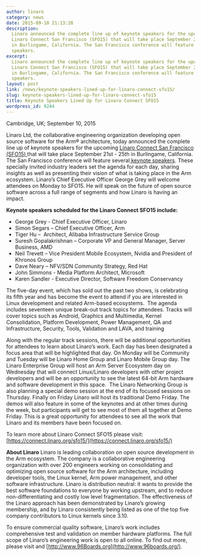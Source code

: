 ```yaml
---
author: linaro
category: news
date: 2015-09-10 21:13:28
description:
  Linaro announced the complete line up of keynote speakers for the upcoming
  Linaro Connect San Francisco (SFO15) that will take place September 21st - 25th
  in Burlingame, California. The San Francisco conference will feature several keynote
  speakers.
excerpt:
  Linaro announced the complete line up of keynote speakers for the upcoming
  Linaro Connect San Francisco (SFO15) that will take place September 21st - 25th
  in Burlingame, California. The San Francisco conference will feature several keynote
  speakers.
layout: post
link: /news/keynote-speakers-lined-up-for-linaro-connect-sfo15/
slug: keynote-speakers-lined-up-for-linaro-connect-sfo15
title: Keynote Speakers Lined Up for Linaro Connect SFO15
wordpress_id: 9244
---
```


Cambridge, UK; September 10, 2015

Linaro Ltd, the collaborative engineering organization developing open source software for the Arm® architecture, today announced the complete line up of keynote speakers for the upcoming [Linaro Connect San Francisco (SFO15) ](https://connect.linaro.org/sfo15/)that will take place September 21st - 25th in Burlingame, California. The San Francisco conference will feature several[ keynote speakers](https://connect.linaro.org/sfo15/). These specially invited industry leaders set the agenda for each day, sharing insights as well as presenting their vision of what is taking place in the Arm ecosystem. Linaro’s Chief Executive Officer George Grey will welcome attendees on Monday to SFO15. He will speak on the future of open source software across a full range of segments and how Linaro is having an impact.

**Keynote speakers scheduled for the Linaro Connect SFO15 include:**

- George Grey - Chief Executive Officer, Linaro
- Simon Segars – Chief Executive Officer, Arm
- Tiger Hu –  Architect, Alibaba Infrastructure Service Group
- Suresh Gopalakrishnan – Corporate VP and General Manager, Server Business, AMD
- Neil Trevett – Vice President Mobile Ecosystem, Nvidia and President of Khronos Group
- Dave Neary – NFV/SDN Community Strategy, Red Hat
- John Simmons - Media Platform Architect, Microsoft
- Karen Sandler - Executive Director, Software Freedom Conservancy

The five-day event, which has sold out the past two shows, is celebrating its fifth year and has become the event to attend if you are interested in Linux development and related Arm-based ecosystems.  The agenda includes seventeen unique break-out track topics for attendees. Tracks will cover topics such as Android, Graphics and Multimedia, Kernel Consolidation, Platform Development, Power Management, QA and Infrastructure, Security, Tools, Validation and LAVA, and training

Along with the regular track sessions, there will be additional opportunities for attendees to learn about Linaro’s work. Each day has been designated a focus area that will be highlighted that day. On Monday will be Community and Tuesday will be Linaro Home Group and Linaro Mobile Group day. The Linaro Enterprise Group will host an Arm Server Ecosystem day on Wednesday that will connect Linux/Linaro developers with other project developers and will be an opportunity to see the latest 64-bit Arm hardware and software development in this space.  The Linaro Networking Group is also planning a special demo session at the end of its focused sessions on Thursday. Finally on Friday Linaro will host its traditional Demo Friday. The demos will also feature in some of the keynotes and at other times during the week, but participants will get to see most of them all together at Demo Friday. This is a great opportunity for attendees to see all the work that Linaro and its members have been focused on.

To learn more about Linaro Connect SFO15 please visit: [https://connect.linaro.org/sfo15/](https://connect.linaro.org/sfo15/)

**About Linaro**
Linaro is leading collaboration on open source development in the Arm ecosystem. The company is a collaborative engineering organization with over 200 engineers working on consolidating and optimizing open source software for the Arm architecture, including developer tools, the Linux kernel, Arm power management, and other software infrastructure. Linaro is distribution neutral: it wants to provide the best software foundations to everyone by working upstream, and to reduce non-differentiating and costly low level fragmentation. The effectiveness of the Linaro approach has been demonstrated by Linaro’s growing membership, and by Linaro consistently being listed as one of the top five company contributors to Linux kernels since 3.10.

To ensure commercial quality software, Linaro’s work includes comprehensive test and validation on member hardware platforms. The full scope of Linaro’s engineering work is open to all online. To find out more, please visit [](/) and [http://www.96Boards.org](http://www.96boards.org/).
